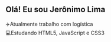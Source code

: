 ## Olá! Eu sou Jerônimo Lima

✈️Atualmente trabalho com logística  
💻Estudando HTML5, JavaScript e CSS3


